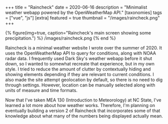 +++
title = "Raincheck"
date = 2020-06-16
description = "Minimalist weather webapp powered by the OpenWeatherMap API."
[taxonomies]
tags = ["vue", "js"]
[extra]
featured = true
thumbnail = "/images/raincheck.png"
+++

{% figure(img=true, caption="Raincheck's main screen showing some precipitation.") %}
/images/raincheck.png
{% end %}

Raincheck is a minimal weather website I wrote over the summer of 2020. It uses the OpenWeatherMap API to query for conditions, along with NOAA radar data. I frequently used Dark Sky's weather webapp before it shut down, so I wanted to somewhat recreate that experience, but in my own style. I tried to reduce the amount of clutter by contextually hiding and showing elements depending if they are relevant to current conditions. I also made the site attempt geolocation by default, so there is no need to dig through settings. However, location can be manually selected along with units of measure and time formats.

Now that I've taken MEA 130 (Introduction to Meteorology) at NC State, I've learned a lot more about how weather works. Therefore, I'm planning on eventually building a version 2 of Raincheck that incorporates some of that knowledge about what many of the numbers being displayed actually mean.

